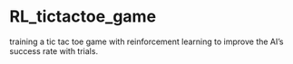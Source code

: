 # RL_tictactoe_game
training a tic tac toe game with reinforcement learning to improve the AI’s success rate with trials.
